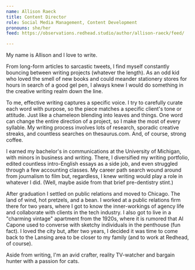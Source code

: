 ```yaml
---
name: Allison Raeck
title: Content Director
role: Social Media Management, Content Development
pronouns: she/her
feed: https://observations.redhead.studio/author/allison-raeck/feed/

---
```


My name is Allison and I love to write.

From long-form articles to sarcastic tweets, I find myself constantly bouncing
between writing projects (whatever the length). As an odd kid who loved the
smell of new books and could meander stationery stores for hours in search of a
good gel pen, I always knew I would do something in the creative writing realm
down the line.

To me, effective writing captures a specific voice. I try to carefully curate
each word with purpose, so the piece matches a specific client's tone or
attitude. Just like a chameleon blending into leaves and things. One word can
change the entire direction of a project, so I make the most of every syllable.
My writing process involves lots of research, sporadic creative streaks, and
countless searches on thesaurus.com. And, of course, strong coffee.

I earned my bachelor's in communications at the University of Michigan, with
minors in business and writing. There, I diversified my writing portfolio,
edited countless intro-English essays as a side job, and even struggled through
a few accounting classes. My career path search wound around from journalism to
film but, regardless, I knew writing would play a role in whatever I did. (Well,
maybe aside from that brief pre-dentistry stint.)

After graduation I settled on public relations and moved to Chicago. The land of
wind, hot pretzels, and a bean. I worked at a public relations firm there for
two years, where I got to know the inner-workings of agency life and collaborate
with clients in the tech industry. I also got to live in a "charming vintage"
apartment from the 1920s, where it is rumored that Al Capone used to converse
with sketchy individuals in the penthouse (fun fact). I loved the city but,
after two years, I decided it was time to come back to the Lansing area to be
closer to my family (and to work at Redhead, of course).

Aside from writing, I'm an avid crafter, reality TV-watcher and bargain hunter
with a passion for cats.
